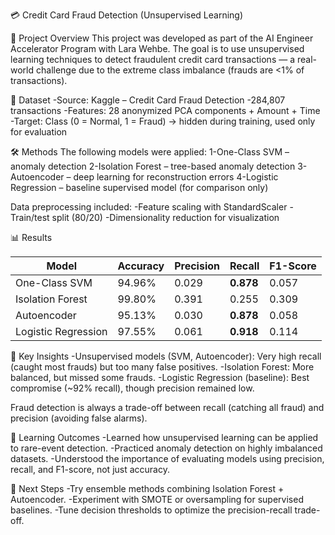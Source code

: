 💳 Credit Card Fraud Detection (Unsupervised Learning)

📌 Project Overview
This project was developed as part of the AI Engineer Accelerator Program with Lara Wehbe.
The goal is to use unsupervised learning techniques to detect fraudulent credit card transactions — a real-world challenge due to the extreme class imbalance (frauds are <1% of transactions).

📂 Dataset
-Source: Kaggle – Credit Card Fraud Detection
-284,807 transactions
-Features: 28 anonymized PCA components + Amount + Time
-Target: Class (0 = Normal, 1 = Fraud) → hidden during training, used only for evaluation

🛠️ Methods
The following models were applied:
1-One-Class SVM – anomaly detection
2-Isolation Forest – tree-based anomaly detection
3-Autoencoder – deep learning for reconstruction errors
4-Logistic Regression – baseline supervised model (for comparison only)

Data preprocessing included:
-Feature scaling with StandardScaler
-Train/test split (80/20)
-Dimensionality reduction for visualization

📊 Results 

| Model                | Accuracy | Precision | Recall | F1-Score |
|-----------------------|----------|-----------|--------|----------|
| One-Class SVM         | 94.96%   | 0.029     | **0.878** | 0.057 |
| Isolation Forest      | 99.80%   | 0.391     | 0.255  | 0.309 |
| Autoencoder           | 95.13%   | 0.030     | **0.878** | 0.058 |
| Logistic Regression   | 97.55%   | 0.061     | **0.918** | 0.114 |



🔑 Key Insights
-Unsupervised models (SVM, Autoencoder): Very high recall (caught most frauds) but too many false positives.
-Isolation Forest: More balanced, but missed some frauds.
-Logistic Regression (baseline): Best compromise (~92% recall), though precision remained low.


Fraud detection is always a trade-off between recall (catching all fraud) and precision (avoiding false alarms).

🎯 Learning Outcomes
-Learned how unsupervised learning can be applied to rare-event detection.
-Practiced anomaly detection on highly imbalanced datasets.
-Understood the importance of evaluating models using precision, recall, and F1-score, not just accuracy.

🚀 Next Steps
-Try ensemble methods combining Isolation Forest + Autoencoder.
-Experiment with SMOTE or oversampling for supervised baselines.
-Tune decision thresholds to optimize the precision-recall trade-off.



